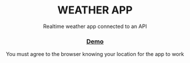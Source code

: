 <h1 align="center">WEATHER APP</h1>
<p align="center">Realtime weather app connected to an API</p>
<div align="center">
  <h3><a href="https://weather-app-eight-omega.vercel.app/">Demo</a></h3>
  <p align="center">You must agree to the browser knowing your location for the app to work</p>
</div>
